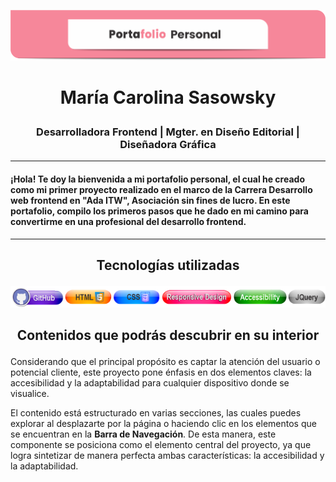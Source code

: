 ![](/assets/img/encabezado.png)

# <p align="center"> María Carolina Sasowsky </p>

### <p align="center"> Desarrolladora Frontend | Mgter. en Diseño Editorial | Diseñadora Gráfica </p>

________________________________

#### ¡Hola! Te doy la bienvenida a mi portafolio personal, el cual he creado como mi primer proyecto realizado en el marco de la Carrera Desarrollo web frontend en "Ada ITW", Asociación sin fines de lucro. En este portafolio, compilo los primeros pasos que he dado en mi camino para convertirme en una profesional del desarrollo frontend.

________________________________


## <p align="center"> Tecnologías utilizadas </p>
<p align="center">
  <img src="/assets/img/technologies.png">
</p>



## <p align="center"> Contenidos que podrás descubrir en su interior </p>

Considerando que el principal propósito es captar la atención del usuario o potencial cliente, este proyecto pone énfasis en dos elementos claves: la accesibilidad y la adaptabilidad para cualquier dispositivo donde se visualice.

El contenido está estructurado en varias secciones, las cuales puedes explorar al desplazarte por la página o haciendo clic en los elementos que se encuentran en la **Barra de Navegación**. De esta manera, este componente se posiciona como el elemento central del proyecto, ya que logra sintetizar de manera perfecta ambas características: la accesibilidad y la adaptabilidad.

